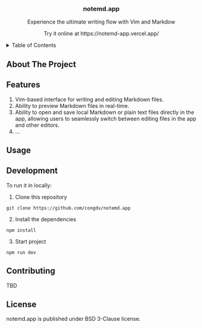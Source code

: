 <!-- PROJECT LOGO -->
<br />
<div align="center">

  <h3 align="center">notemd.app</h3>

  <p align="center">
    Experience the ultimate writing flow with Vim and Markdow
  </p>
  <p align="center">Try it online at https://notemd-app.vercel.app/</p>
</div>

<!-- TABLE OF CONTENTS -->
<details>
  <summary>Table of Contents</summary>
  <ol>
    <li>
      <a href="#about-the-project">About The Project</a>
    </li>
    <li>
      <a href="#features">Features</a>
    </li>
    <li><a href="#usage">Usage</a></li>
    <li><a href="#development">Development</a></li>
    <li><a href="#contributing">Contributing</a></li>
    <li><a href="#license">License</a></li>
  </ol>
</details>

<!-- ABOUT THE PROJECT -->

## About The Project

<!-- Features -->

## Features

1. Vim-based interface for writing and editing Markdown files.
2. Ability to preview Markdown files in real-time.
3. Ability to open and save local Markdown or plain text files directly in the app,
   allowing users to seamlessly switch between editing files in the app and other editors.
4. ...
<!-- USAGE EXAMPLES -->

## Usage

## Development

To run it in locally:

1. Clone this repository

```
git clone https://github.com/congdv/notemd.app
```

2. Install the dependencies

```
npm install
```

3. Start project

```
npm run dev
```

<!-- CONTRIBUTING -->

## Contributing

TBD

<!-- LICENSE -->

## License

notemd.app is published under BSD 3-Clause license.
